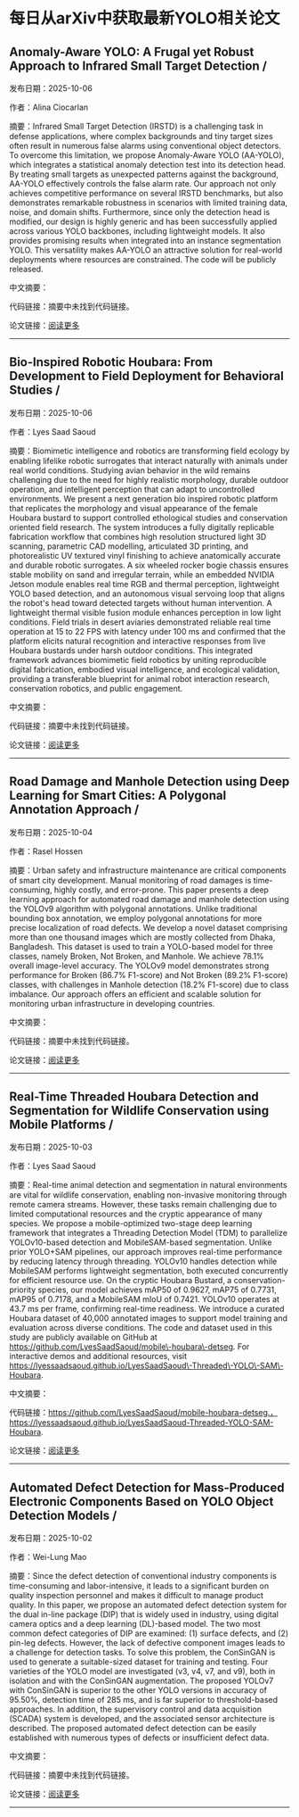 # 每日从arXiv中获取最新YOLO相关论文


## Anomaly\-Aware YOLO: A Frugal yet Robust Approach to Infrared Small Target Detection / 

发布日期：2025-10-06

作者：Alina Ciocarlan

摘要：Infrared Small Target Detection \(IRSTD\) is a challenging task in defense applications, where complex backgrounds and tiny target sizes often result in numerous false alarms using conventional object detectors. To overcome this limitation, we propose Anomaly\-Aware YOLO \(AA\-YOLO\), which integrates a statistical anomaly detection test into its detection head. By treating small targets as unexpected patterns against the background, AA\-YOLO effectively controls the false alarm rate. Our approach not only achieves competitive performance on several IRSTD benchmarks, but also demonstrates remarkable robustness in scenarios with limited training data, noise, and domain shifts. Furthermore, since only the detection head is modified, our design is highly generic and has been successfully applied across various YOLO backbones, including lightweight models. It also provides promising results when integrated into an instance segmentation YOLO. This versatility makes AA\-YOLO an attractive solution for real\-world deployments where resources are constrained. The code will be publicly released.

中文摘要：


代码链接：摘要中未找到代码链接。

论文链接：[阅读更多](http://arxiv.org/abs/2510.04741v1)

---


## Bio\-Inspired Robotic Houbara: From Development to Field Deployment for Behavioral Studies / 

发布日期：2025-10-06

作者：Lyes Saad Saoud

摘要：Biomimetic intelligence and robotics are transforming field ecology by enabling lifelike robotic surrogates that interact naturally with animals under real world conditions. Studying avian behavior in the wild remains challenging due to the need for highly realistic morphology, durable outdoor operation, and intelligent perception that can adapt to uncontrolled environments. We present a next generation bio inspired robotic platform that replicates the morphology and visual appearance of the female Houbara bustard to support controlled ethological studies and conservation oriented field research. The system introduces a fully digitally replicable fabrication workflow that combines high resolution structured light 3D scanning, parametric CAD modelling, articulated 3D printing, and photorealistic UV textured vinyl finishing to achieve anatomically accurate and durable robotic surrogates. A six wheeled rocker bogie chassis ensures stable mobility on sand and irregular terrain, while an embedded NVIDIA Jetson module enables real time RGB and thermal perception, lightweight YOLO based detection, and an autonomous visual servoing loop that aligns the robot's head toward detected targets without human intervention. A lightweight thermal visible fusion module enhances perception in low light conditions. Field trials in desert aviaries demonstrated reliable real time operation at 15 to 22 FPS with latency under 100 ms and confirmed that the platform elicits natural recognition and interactive responses from live Houbara bustards under harsh outdoor conditions. This integrated framework advances biomimetic field robotics by uniting reproducible digital fabrication, embodied visual intelligence, and ecological validation, providing a transferable blueprint for animal robot interaction research, conservation robotics, and public engagement.

中文摘要：


代码链接：摘要中未找到代码链接。

论文链接：[阅读更多](http://arxiv.org/abs/2510.04692v1)

---


## Road Damage and Manhole Detection using Deep Learning for Smart Cities: A Polygonal Annotation Approach / 

发布日期：2025-10-04

作者：Rasel Hossen

摘要：Urban safety and infrastructure maintenance are critical components of smart city development. Manual monitoring of road damages is time\-consuming, highly costly, and error\-prone. This paper presents a deep learning approach for automated road damage and manhole detection using the YOLOv9 algorithm with polygonal annotations. Unlike traditional bounding box annotation, we employ polygonal annotations for more precise localization of road defects. We develop a novel dataset comprising more than one thousand images which are mostly collected from Dhaka, Bangladesh. This dataset is used to train a YOLO\-based model for three classes, namely Broken, Not Broken, and Manhole. We achieve 78.1% overall image\-level accuracy. The YOLOv9 model demonstrates strong performance for Broken \(86.7% F1\-score\) and Not Broken \(89.2% F1\-score\) classes, with challenges in Manhole detection \(18.2% F1\-score\) due to class imbalance. Our approach offers an efficient and scalable solution for monitoring urban infrastructure in developing countries.

中文摘要：


代码链接：摘要中未找到代码链接。

论文链接：[阅读更多](http://arxiv.org/abs/2510.03797v1)

---


## Real\-Time Threaded Houbara Detection and Segmentation for Wildlife Conservation using Mobile Platforms / 

发布日期：2025-10-03

作者：Lyes Saad Saoud

摘要：Real\-time animal detection and segmentation in natural environments are vital for wildlife conservation, enabling non\-invasive monitoring through remote camera streams. However, these tasks remain challenging due to limited computational resources and the cryptic appearance of many species. We propose a mobile\-optimized two\-stage deep learning framework that integrates a Threading Detection Model \(TDM\) to parallelize YOLOv10\-based detection and MobileSAM\-based segmentation. Unlike prior YOLO\+SAM pipelines, our approach improves real\-time performance by reducing latency through threading. YOLOv10 handles detection while MobileSAM performs lightweight segmentation, both executed concurrently for efficient resource use. On the cryptic Houbara Bustard, a conservation\-priority species, our model achieves mAP50 of 0.9627, mAP75 of 0.7731, mAP95 of 0.7178, and a MobileSAM mIoU of 0.7421. YOLOv10 operates at 43.7 ms per frame, confirming real\-time readiness. We introduce a curated Houbara dataset of 40,000 annotated images to support model training and evaluation across diverse conditions. The code and dataset used in this study are publicly available on GitHub at https://github.com/LyesSaadSaoud/mobile\-houbara\-detseg. For interactive demos and additional resources, visit https://lyessaadsaoud.github.io/LyesSaadSaoud\-Threaded\-YOLO\-SAM\-Houbara.

中文摘要：


代码链接：https://github.com/LyesSaadSaoud/mobile-houbara-detseg.，https://lyessaadsaoud.github.io/LyesSaadSaoud-Threaded-YOLO-SAM-Houbara.

论文链接：[阅读更多](http://arxiv.org/abs/2510.03501v1)

---


## Automated Defect Detection for Mass\-Produced Electronic Components Based on YOLO Object Detection Models / 

发布日期：2025-10-02

作者：Wei\-Lung Mao

摘要：Since the defect detection of conventional industry components is time\-consuming and labor\-intensive, it leads to a significant burden on quality inspection personnel and makes it difficult to manage product quality. In this paper, we propose an automated defect detection system for the dual in\-line package \(DIP\) that is widely used in industry, using digital camera optics and a deep learning \(DL\)\-based model. The two most common defect categories of DIP are examined: \(1\) surface defects, and \(2\) pin\-leg defects. However, the lack of defective component images leads to a challenge for detection tasks. To solve this problem, the ConSinGAN is used to generate a suitable\-sized dataset for training and testing. Four varieties of the YOLO model are investigated \(v3, v4, v7, and v9\), both in isolation and with the ConSinGAN augmentation. The proposed YOLOv7 with ConSinGAN is superior to the other YOLO versions in accuracy of 95.50%, detection time of 285 ms, and is far superior to threshold\-based approaches. In addition, the supervisory control and data acquisition \(SCADA\) system is developed, and the associated sensor architecture is described. The proposed automated defect detection can be easily established with numerous types of defects or insufficient defect data.

中文摘要：


代码链接：摘要中未找到代码链接。

论文链接：[阅读更多](http://arxiv.org/abs/2510.01914v2)

---


